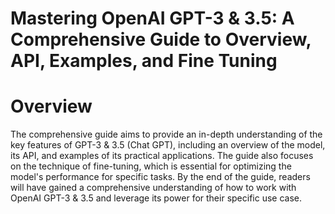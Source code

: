 # Mastering OpenAI GPT-3 & 3.5: A Comprehensive Guide to Overview, API, Examples, and Fine Tuning


#  Overview

The comprehensive guide aims to provide an in-depth understanding of the key features of GPT-3 & 3.5 (Chat GPT), including an overview of the model, its API, and examples of its practical applications. The guide also focuses on the technique of fine-tuning, which is essential for optimizing the model's performance for specific tasks. By the end of the guide, readers will have gained a comprehensive understanding of how to work with OpenAI GPT-3 & 3.5 and leverage its power for their specific use case.

